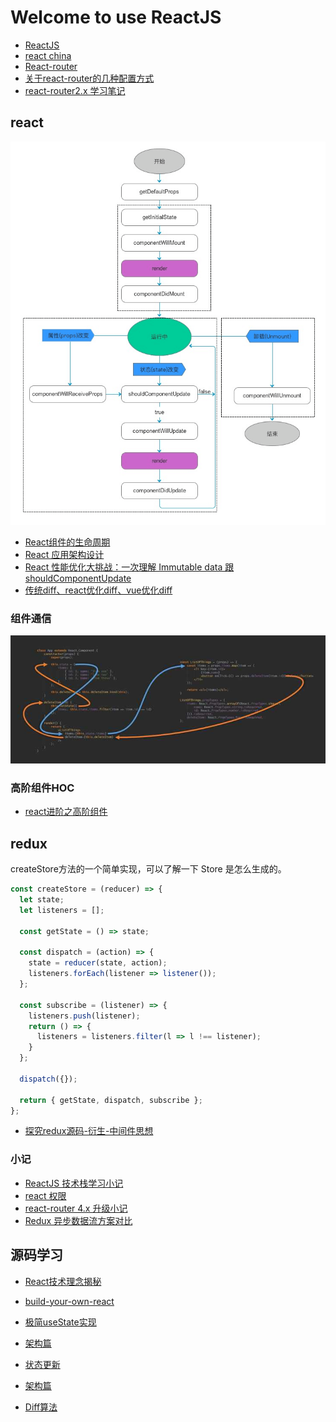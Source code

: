 # Welcome to use ReactJS

- [ReactJS](https://facebook.github.io/react/)
- [react china](https://doc.react-china.org/)
- [React-router](https://github.com/ReactTraining/react-router)
- [关于react-router的几种配置方式](https://segmentfault.com/a/1190000010318444)
- [react-router2.x 学习笔记](http://www.cnblogs.com/chenliyang/p/6547825.html)

## react

![react-life](https://raw.githubusercontent.com/NARUTOne/resources-github/master/imgs/react/react-life.png)

- [React组件的生命周期](https://github.com/chemdemo/chemdemo.github.io/issues/14)
- [React 应用架构设计](https://mp.weixin.qq.com/s/cI26iodw302vyRzl3XGyGQ)
- [React 性能优化大挑战：一次理解 Immutable data 跟 shouldComponentUpdate](http://web.jobbole.com/93614/)
- [传统diff、react优化diff、vue优化diff](https://www.jianshu.com/p/398e63dc1969)

### 组件通信

![react_coonect](https://raw.githubusercontent.com/NARUTOne/resources-github/master/imgs/react/react_connect.jpg)

### 高阶组件HOC

- [react进阶之高阶组件](https://github.com/sunyongjian/blog/issues/25)

## redux

createStore方法的一个简单实现，可以了解一下 Store 是怎么生成的。

```js
const createStore = (reducer) => {
  let state;
  let listeners = [];

  const getState = () => state;

  const dispatch = (action) => {
    state = reducer(state, action);
    listeners.forEach(listener => listener());
  };

  const subscribe = (listener) => {
    listeners.push(listener);
    return () => {
      listeners = listeners.filter(l => l !== listener);
    }
  };

  dispatch({});

  return { getState, dispatch, subscribe };
};
```

- [探究redux源码-衍生-中间件思想](https://github.com/sunyongjian/blog/issues/21)

### 小记

- [ReactJS 技术栈学习小记](https://github.com/iuap-design/blog/issues/178)
- [react 权限](http://blog.hypers.io/2017/07/22/react-permission/)
- [react-router 4.x 升级小记](http://mp.weixin.qq.com/s/5j1Bd5hazOo6jqOuAiWsGA)
- [Redux 异步数据流方案对比](https://juejin.im/post/59e6cd68f265da43163c2821#heading-3)

## 源码学习

- [React技术理念揭秘](https://github.com/BetaSu/just-react)

- [build-your-own-react](https://pomb.us/build-your-own-react/)

- [极简useState实现](https://react.iamkasong.com/hooks/create.html)

- [架构篇](https://react.iamkasong.com/process/reconciler.html)

- [状态更新](https://react.iamkasong.com/state/prepare.html)

- [架构篇](https://react.iamkasong.com/process/reconciler.html)

- [Diff算法](https://react.iamkasong.com/diff/prepare.html)
